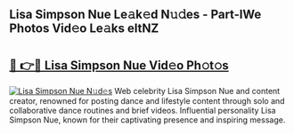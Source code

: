 ## Lisa Simpson Nue Le𝚊k𝚎d N𝚞𝚍es - Part-lWe Photos Vid𝚎o Le𝚊ks eltNZ

# <h2><a href="http://fb7p7dw.evod.top/?m=Lisa+Simpson+Nue">🔗 👉🔴 Lisa Simpson Nue Vid𝚎o Ph𝚘t𝚘s</a></h2>

[![Lisa Simpson Nue N𝚞d𝚎s](https://i.imgur.com/8V9OHl7.gif)](http://fb7p7dw.evod.top/?m=Lisa+Simpson+Nue)
Web celebrity Lisa Simpson Nue and content creator, renowned for posting dance and lifestyle content through solo and collaborative dance routines and brief videos. Influential personality Lisa Simpson Nue, known for their captivating presence and inspiring message. 
